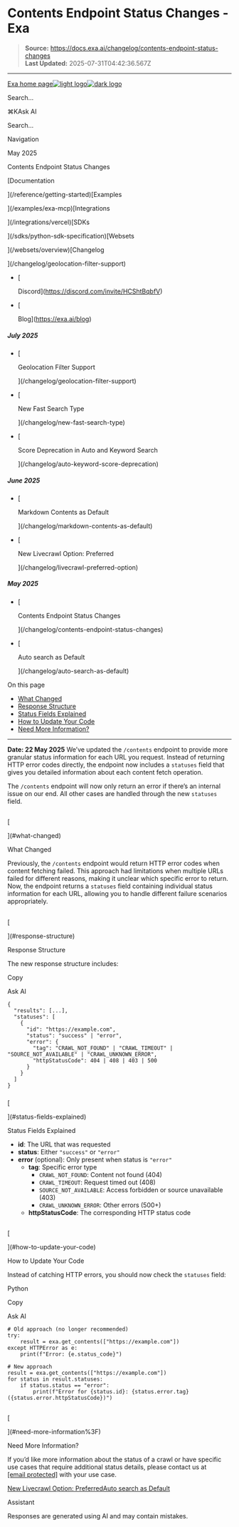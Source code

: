 # Contents Endpoint Status Changes - Exa

> **Source:** https://docs.exa.ai/changelog/contents-endpoint-status-changes  
> **Last Updated:** 2025-07-31T04:42:36.567Z

---

[Exa home page![light logo](https://mintlify.s3.us-west-1.amazonaws.com/exa-52/logo/light.png)![dark logo](https://mintlify.s3.us-west-1.amazonaws.com/exa-52/logo/dark.png)](/)

Search...

⌘KAsk AI

Search...

Navigation

May 2025

Contents Endpoint Status Changes

[Documentation

](/reference/getting-started)[Examples

](/examples/exa-mcp)[Integrations

](/integrations/vercel)[SDKs

](/sdks/python-sdk-specification)[Websets

](/websets/overview)[Changelog

](/changelog/geolocation-filter-support)

*   [
    
    Discord](https://discord.com/invite/HCShtBqbfV)
*   [
    
    Blog](https://exa.ai/blog)

##### July 2025

*   [
    
    Geolocation Filter Support
    
    
    
    ](/changelog/geolocation-filter-support)
*   [
    
    New Fast Search Type
    
    
    
    ](/changelog/new-fast-search-type)
*   [
    
    Score Deprecation in Auto and Keyword Search
    
    
    
    ](/changelog/auto-keyword-score-deprecation)

##### June 2025

*   [
    
    Markdown Contents as Default
    
    
    
    ](/changelog/markdown-contents-as-default)
*   [
    
    New Livecrawl Option: Preferred
    
    
    
    ](/changelog/livecrawl-preferred-option)

##### May 2025

*   [
    
    Contents Endpoint Status Changes
    
    
    
    ](/changelog/contents-endpoint-status-changes)
*   [
    
    Auto search as Default
    
    
    
    ](/changelog/auto-search-as-default)

On this page

*   [What Changed](#what-changed)
*   [Response Structure](#response-structure)
*   [Status Fields Explained](#status-fields-explained)
*   [How to Update Your Code](#how-to-update-your-code)
*   [Need More Information?](#need-more-information%3F)

* * *

**Date: 22 May 2025** We’ve updated the `/contents` endpoint to provide more granular status information for each URL you request. Instead of returning HTTP error codes directly, the endpoint now includes a `statuses` field that gives you detailed information about each content fetch operation.

The `/contents` endpoint will now only return an error if there’s an internal issue on our end. All other cases are handled through the new `statuses` field.

## 

[​

](#what-changed)

What Changed

Previously, the `/contents` endpoint would return HTTP error codes when content fetching failed. This approach had limitations when multiple URLs failed for different reasons, making it unclear which specific error to return. Now, the endpoint returns a `statuses` field containing individual status information for each URL, allowing you to handle different failure scenarios appropriately.

## 

[​

](#response-structure)

Response Structure

The new response structure includes:

Copy

Ask AI

```
{
  "results": [...],
  "statuses": [
    {
      "id": "https://example.com",
      "status": "success" | "error",
      "error": {
        "tag": "CRAWL_NOT_FOUND" | "CRAWL_TIMEOUT" | "SOURCE_NOT_AVAILABLE" | "CRAWL_UNKNOWN_ERROR",
        "httpStatusCode": 404 | 408 | 403 | 500
      }
    }
  ]
}
```

### 

[​

](#status-fields-explained)

Status Fields Explained

*   **id**: The URL that was requested
*   **status**: Either `"success"` or `"error"`
*   **error** (optional): Only present when status is `"error"`
    *   **tag**: Specific error type
        *   `CRAWL_NOT_FOUND`: Content not found (404)
        *   `CRAWL_TIMEOUT`: Request timed out (408)
        *   `SOURCE_NOT_AVAILABLE`: Access forbidden or source unavailable (403)
        *   `CRAWL_UNKNOWN_ERROR`: Other errors (500+)
    *   **httpStatusCode**: The corresponding HTTP status code

## 

[​

](#how-to-update-your-code)

How to Update Your Code

Instead of catching HTTP errors, you should now check the `statuses` field:

Python

Copy

Ask AI

```
# Old approach (no longer recommended)
try:
    result = exa.get_contents(["https://example.com"])
except HTTPError as e:
    print(f"Error: {e.status_code}")

# New approach
result = exa.get_contents(["https://example.com"])
for status in result.statuses:
    if status.status == "error":
        print(f"Error for {status.id}: {status.error.tag} ({status.error.httpStatusCode})")
```

## 

[​

](#need-more-information%3F)

Need More Information?

If you’d like more information about the status of a crawl or have specific use cases that require additional status details, please contact us at [\[email protected\]](/cdn-cgi/l/email-protection#99f1fcf5f5f6d9fce1f8b7f8f0) with your use case.

[New Livecrawl Option: Preferred](/changelog/livecrawl-preferred-option)[Auto search as Default](/changelog/auto-search-as-default)

Assistant

Responses are generated using AI and may contain mistakes.